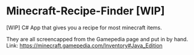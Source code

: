 # Minecraft-Recipe-Finder [WIP]
[WIP] C# App that gives you a recipe for most minecraft items. 

They are all screencapped from the Gamepedia page and put in by hand. Link: https://minecraft.gamepedia.com/Inventory#Java_Edition
